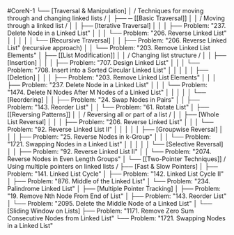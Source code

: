 #CoreN-1
└── [Traversal & Manipulation]
    │   / Techniques for moving through and changing linked lists /
    │
    ├── ─ [[Basic Traversal]]
    │   │   / Moving through a linked list /
    │   │   ├── [Iterative Traversal]
    │   │   │   ├── Problem: "237. Delete Node in a Linked List"
    │   │   │   └── Problem: "206. Reverse Linked List"
    │   │   │
    │   │   └── [Recursive Traversal]
    │   │       ├── Problem: "206. Reverse Linked List" (recursive approach)
    │   │       └── Problem: "203. Remove Linked List Elements"
    │
    ├── [[List Modification]]
    │   │   / Changing list structure /
    │   │   ├── [Insertion]
    │   │   │   ├── Problem: "707. Design Linked List"
    │   │   │   └── Problem: "708. Insert into a Sorted Circular Linked List"
    │   │   │
    │   │   ├── [Deletion]
    │   │   │   ├── Problem: "203. Remove Linked List Elements"
    │   │   │   ├── Problem: "237. Delete Node in a Linked List"
    │   │   │   └── Problem: "1474. Delete N Nodes After M Nodes of a Linked List"
    │   │   │
    │   │   └── [Reordering]
    │   │       ├── Problem: "24. Swap Nodes in Pairs"
    │   │       ├── Problem: "143. Reorder List"
    │   │       └── Problem: "61. Rotate List"
    │
    ├── [[Reversing Patterns]]
    │   │   / Reversing all or part of a list /
    │   │   ├── [Whole List Reversal]
    │   │   │   ├── Problem: "206. Reverse Linked List"
    │   │   │   └── Problem: "92. Reverse Linked List II"
    │   │   │
    │   │   ├── [Groupwise Reversal]
    │   │   │   ├── Problem: "25. Reverse Nodes in k-Group"
    │   │   │   └── Problem: "1721. Swapping Nodes in a Linked List"
    │   │   │
    │   │   └── [Selective Reversal]
    │   │       ├── Problem: "92. Reverse Linked List II"
    │   │       └── Problem: "2074. Reverse Nodes in Even Length Groups"
    │
    └── [[Two-Pointer Techniques]]
        / Using multiple pointers on linked lists /
        ├── [Fast & Slow Pointers]
        │   ├── Problem: "141. Linked List Cycle"
        │   ├── Problem: "142. Linked List Cycle II"
        │   ├── Problem: "876. Middle of the Linked List"
        │   └── Problem: "234. Palindrome Linked List"
        │
        ├── [Multiple Pointer Tracking]
        │   ├── Problem: "19. Remove Nth Node From End of List"
        │   ├── Problem: "143. Reorder List"
        │   └── Problem: "2095. Delete the Middle Node of a Linked List"
        │
        └── [Sliding Window on Lists]
            ├── Problem: "1171. Remove Zero Sum Consecutive Nodes from Linked List"
            └── Problem: "1721. Swapping Nodes in a Linked List"